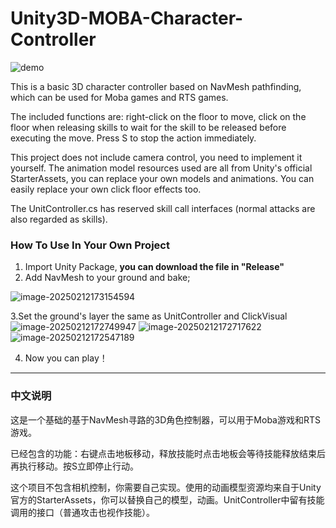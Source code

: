 # Unity3D-MOBA-Character-Controller

![demo](https://github.com/user-attachments/assets/4bf90355-51a9-49b3-99df-7c89a89db88c)

This is a basic 3D character controller based on NavMesh pathfinding, which can be used for Moba games and RTS games.

The included functions are: right-click on the floor to move, click on the floor when releasing skills to wait for the skill to be released before executing the move. Press S to stop the action immediately.

This project does not include camera control, you need to implement it yourself. The animation model resources used are all from Unity's official StarterAssets, you can replace your own models and animations. You can easily replace your own click floor effects too.

The UnitController.cs has reserved skill call interfaces (normal attacks are also regarded as skills).

### How To Use In Your Own Project

1. Import Unity Package, **you can download the file in "Release"**
2. Add NavMesh to your ground and bake;

![image-20250212173154594](https://github.com/user-attachments/assets/ed4bf1a4-ffcf-49aa-bfa3-4c10e4e76a5b)

3.Set the ground's layer the same as  UnitController and ClickVisual
![image-20250212172749947](https://github.com/user-attachments/assets/27994f85-f519-4795-aa6d-ccd3b1f653cd)
![image-20250212172717622](https://github.com/user-attachments/assets/343589d8-0c2e-4462-b142-b406da191a0e)
![image-20250212172547189](https://github.com/user-attachments/assets/da75782e-b8a5-4b85-ae7b-e070e81186c1)

4. Now you can play！




---

### 中文说明

这是一个基础的基于NavMesh寻路的3D角色控制器，可以用于Moba游戏和RTS游戏。

已经包含的功能：右键点击地板移动，释放技能时点击地板会等待技能释放结束后再执行移动。按S立即停止行动。

这个项目不包含相机控制，你需要自己实现。使用的动画模型资源均来自于Unity官方的StarterAssets，你可以替换自己的模型，动画。UnitController中留有技能调用的接口（普通攻击也视作技能）。

